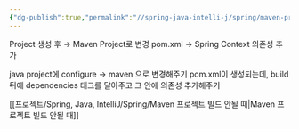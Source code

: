 ```yaml
---
{"dg-publish":true,"permalink":"//spring-java-intelli-j/spring/maven-project/","dgPassFrontmatter":true}
---
```



Project 생성 후 → Maven Project로 변경
pom.xml → Spring Context 의존성 추가

java project에 configure → maven 으로 변경해주기
pom.xml이 생성되는데, build 뒤에 dependencies 태그를 달아주고 그 안에 의존성 추가해주기

[[프로젝트/Spring, Java, IntelliJ/Spring/Maven 프로젝트 빌드 안될 때\|Maven 프로젝트 빌드 안될 때]]